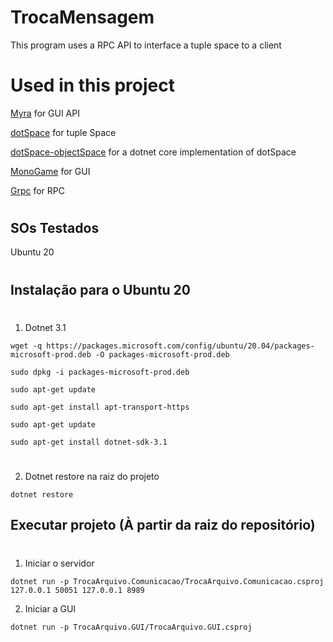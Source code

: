 # TrocaMensagem

This program uses a RPC API to interface a tuple space to a client

# Used in this project

[Myra](https://github.com/rds1983/Myra) for GUI API

[dotSpace](https://github.com/pSpaces/dotSpace) for tuple Space

[dotSpace-objectSpace](https://github.com/tmt96/dotSpace-objectSpace) for a dotnet core implementation of dotSpace

[MonoGame](https://github.com/MonoGame/MonoGame) for GUI

[Grpc](https://github.com/grpc/grpc-dotnet) for RPC

#

## SOs Testados

Ubuntu 20

#

## Instalação para o Ubuntu 20

#

1. Dotnet 3.1

```
wget -q https://packages.microsoft.com/config/ubuntu/20.04/packages-microsoft-prod.deb -O packages-microsoft-prod.deb

sudo dpkg -i packages-microsoft-prod.deb

sudo apt-get update

sudo apt-get install apt-transport-https

sudo apt-get update

sudo apt-get install dotnet-sdk-3.1
```

#

2. Dotnet restore na raiz do projeto

```
dotnet restore
```

## Executar projeto (À partir da raiz do repositório)

#

1. Iniciar o servidor

```
dotnet run -p TrocaArquivo.Comunicacao/TrocaArquivo.Comunicacao.csproj 127.0.0.1 50051 127.0.0.1 8989
```

2. Iniciar a GUI

```
dotnet run -p TrocaArquivo.GUI/TrocaArquivo.GUI.csproj
```
